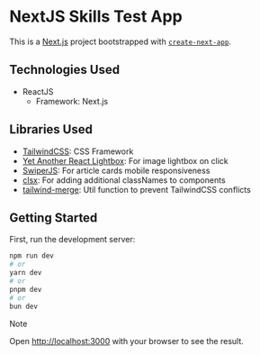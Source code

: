 # NextJS Skills Test App

This is a [Next.js](https://nextjs.org/) project bootstrapped with [`create-next-app`](https://github.com/vercel/next.js/tree/canary/packages/create-next-app).

## Technologies Used

- ReactJS
  - Framework: Next.js

## Libraries Used

- [TailwindCSS](https://tailwindcss.com/): CSS Framework
- [Yet Another React Lightbox](https://yet-another-react-lightbox.com/): For image lightbox on click
- [SwiperJS](https://swiperjs.com/react): For article cards mobile responsiveness
- [clsx](https://www.npmjs.com/package/clsx): For adding additional classNames to components
- [tailwind-merge](https://www.npmjs.com/package/tailwind-merge): Util function to prevent TailwindCSS conflicts

## Getting Started

First, run the development server:

```bash
npm run dev
# or
yarn dev
# or
pnpm dev
# or
bun dev
```

> [!NOTE]
> Open [http://localhost:3000](http://localhost:3000) with your browser to see the result.
